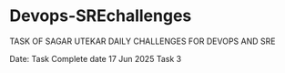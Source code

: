 # Devops-SREchallenges

TASK OF SAGAR UTEKAR DAILY CHALLENGES FOR DEVOPS AND SRE

Date:                  Task                    Complete date
17 Jun 2025            Task 3                  

